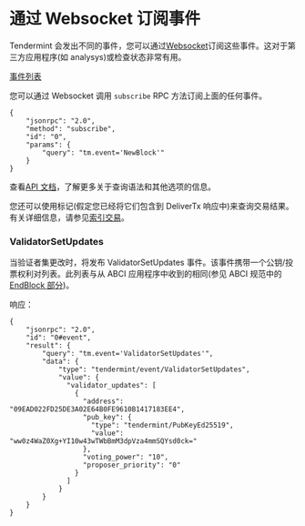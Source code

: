 # 通过 Websocket 订阅事件

Tendermint 会发出不同的事件，您可以通过[Websocket](https://en.wikipedia.org/wiki/WebSocket)订阅这些事件。这对于第三方应用程序(如 analysys)或检查状态非常有用。

[事件列表](https://godoc.org/github.com/tendermint/tendermint/types#pkg-constants)

您可以通过 Websocket 调用 `subscribe` RPC 方法订阅上面的任何事件。

```
{
    "jsonrpc": "2.0",
    "method": "subscribe",
    "id": "0",
    "params": {
        "query": "tm.event='NewBlock'"
    }
}
```

查看[API 文档](https://tendermint.com/rpc/)，了解更多关于查询语法和其他选项的信息。

您还可以使用标记(假定您已经将它们包含到 DeliverTx 响应中)来查询交易结果。有关详细信息，请参见[索引交易](./indexing-transactions.md)。

### ValidatorSetUpdates

当验证者集更改时，将发布 ValidatorSetUpdates 事件。该事件携带一个公钥/投票权利对列表。此列表与从 ABCI 应用程序中收到的相同(参见 ABCI 规范中的[EndBlock 部分](../spec/abci/abci.md#endblock))。

响应：

```
{
    "jsonrpc": "2.0",
    "id": "0#event",
    "result": {
        "query": "tm.event='ValidatorSetUpdates'",
        "data": {
            "type": "tendermint/event/ValidatorSetUpdates",
            "value": {
              "validator_updates": [
                {
                  "address": "09EAD022FD25DE3A02E64B0FE9610B1417183EE4",
                  "pub_key": {
                    "type": "tendermint/PubKeyEd25519",
                    "value": "ww0z4WaZ0Xg+YI10w43wTWbBmM3dpVza4mmSQYsd0ck="
                  },
                  "voting_power": "10",
                  "proposer_priority": "0"
                }
              ]
            }
        }
    }
}
```
